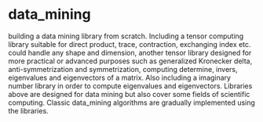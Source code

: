 # data_mining
building a data mining library from scratch.
Including a tensor computing library suitable for direct product, trace, contraction, exchanging index etc. could handle any shape and dimension, 
another tensor library designed for more practical or advanced purposes such as generalized Kronecker delta, anti-symmetrization and symmetrization, computing determine, invers, eigenvalues and eigenvectors of a matrix.
Also including a imaginary number library in order to compute eigenvalues and eigenvectors.
Libraries above are designed for data mining but also cover some fields of scientific computing.
Classic data_mining algorithms are gradually implemented using the libraries.
